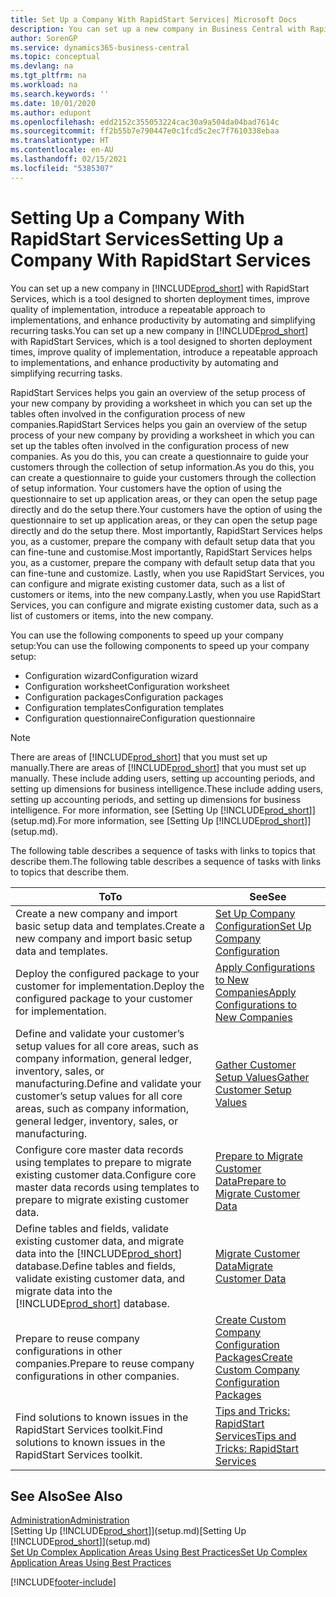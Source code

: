 ```yaml
---
title: Set Up a Company With RapidStart Services| Microsoft Docs
description: You can set up a new company in Business Central with RapidStart services, which is a tool designed to shorten deployment times, improve quality of implementation, introduce a repeatable approach to implementations, and enhance productivity by automating and simplifying recurring tasks.
author: SorenGP
ms.service: dynamics365-business-central
ms.topic: conceptual
ms.devlang: na
ms.tgt_pltfrm: na
ms.workload: na
ms.search.keywords: ''
ms.date: 10/01/2020
ms.author: edupont
ms.openlocfilehash: edd2152c355053224cac30a9a504da04bad7614c
ms.sourcegitcommit: ff2b55b7e790447e0c1fcd5c2ec7f7610338ebaa
ms.translationtype: HT
ms.contentlocale: en-AU
ms.lasthandoff: 02/15/2021
ms.locfileid: "5385307"
---
```

# <a name="setting-up-a-company-with-rapidstart-services"></a><span data-ttu-id="57f09-103">Setting Up a Company With RapidStart Services</span><span class="sxs-lookup"><span data-stu-id="57f09-103">Setting Up a Company With RapidStart Services</span></span>
<span data-ttu-id="57f09-104">You can set up a new company in [!INCLUDE[prod_short](includes/prod_short.md)] with RapidStart Services, which is a tool designed to shorten deployment times, improve quality of implementation, introduce a repeatable approach to implementations, and enhance productivity by automating and simplifying recurring tasks.</span><span class="sxs-lookup"><span data-stu-id="57f09-104">You can set up a new company in [!INCLUDE[prod_short](includes/prod_short.md)] with RapidStart Services, which is a tool designed to shorten deployment times, improve quality of implementation, introduce a repeatable approach to implementations, and enhance productivity by automating and simplifying recurring tasks.</span></span>  

<span data-ttu-id="57f09-105">RapidStart Services helps you gain an overview of the setup process of your new company by providing a worksheet in which you can set up the tables often involved in the configuration process of new companies.</span><span class="sxs-lookup"><span data-stu-id="57f09-105">RapidStart Services helps you gain an overview of the setup process of your new company by providing a worksheet in which you can set up the tables often involved in the configuration process of new companies.</span></span> <span data-ttu-id="57f09-106">As you do this, you can create a questionnaire to guide your customers through the collection of setup information.</span><span class="sxs-lookup"><span data-stu-id="57f09-106">As you do this, you can create a questionnaire to guide your customers through the collection of setup information.</span></span> <span data-ttu-id="57f09-107">Your customers have the option of using the questionnaire to set up application areas, or they can open the setup page directly and do the setup there.</span><span class="sxs-lookup"><span data-stu-id="57f09-107">Your customers have the option of using the questionnaire to set up application areas, or they can open the setup page directly and do the setup there.</span></span> <span data-ttu-id="57f09-108">Most importantly, RapidStart Services helps you, as a customer, prepare the company with default setup data that you can fine-tune and customise.</span><span class="sxs-lookup"><span data-stu-id="57f09-108">Most importantly, RapidStart Services helps you, as a customer, prepare the company with default setup data that you can fine-tune and customize.</span></span> <span data-ttu-id="57f09-109">Lastly, when you use RapidStart Services, you can configure and migrate existing customer data, such as a list of customers or items, into the new company.</span><span class="sxs-lookup"><span data-stu-id="57f09-109">Lastly, when you use RapidStart Services, you can configure and migrate existing customer data, such as a list of customers or items, into the new company.</span></span>

<span data-ttu-id="57f09-110">You can use the following components to speed up your company setup:</span><span class="sxs-lookup"><span data-stu-id="57f09-110">You can use the following components to speed up your company setup:</span></span>  

-   <span data-ttu-id="57f09-111">Configuration wizard</span><span class="sxs-lookup"><span data-stu-id="57f09-111">Configuration wizard</span></span>  
-   <span data-ttu-id="57f09-112">Configuration worksheet</span><span class="sxs-lookup"><span data-stu-id="57f09-112">Configuration worksheet</span></span>  
-   <span data-ttu-id="57f09-113">Configuration packages</span><span class="sxs-lookup"><span data-stu-id="57f09-113">Configuration packages</span></span>  
-   <span data-ttu-id="57f09-114">Configuration templates</span><span class="sxs-lookup"><span data-stu-id="57f09-114">Configuration templates</span></span>  
-   <span data-ttu-id="57f09-115">Configuration questionnaire</span><span class="sxs-lookup"><span data-stu-id="57f09-115">Configuration questionnaire</span></span>  

> [!Note]  
>  <span data-ttu-id="57f09-116">There are areas of [!INCLUDE[prod_short](includes/prod_short.md)] that you must set up manually.</span><span class="sxs-lookup"><span data-stu-id="57f09-116">There are areas of [!INCLUDE[prod_short](includes/prod_short.md)] that you must set up manually.</span></span> <span data-ttu-id="57f09-117">These include adding users, setting up accounting periods, and setting up dimensions for business intelligence.</span><span class="sxs-lookup"><span data-stu-id="57f09-117">These include adding users, setting up accounting periods, and setting up dimensions for business intelligence.</span></span> <span data-ttu-id="57f09-118">For more information, see [Setting Up [!INCLUDE[prod_short](includes/prod_short.md)]](setup.md).</span><span class="sxs-lookup"><span data-stu-id="57f09-118">For more information, see [Setting Up [!INCLUDE[prod_short](includes/prod_short.md)]](setup.md).</span></span>

 <span data-ttu-id="57f09-119">The following table describes a sequence of tasks with links to topics that describe them.</span><span class="sxs-lookup"><span data-stu-id="57f09-119">The following table describes a sequence of tasks with links to topics that describe them.</span></span>

|<span data-ttu-id="57f09-120">**To**</span><span class="sxs-lookup"><span data-stu-id="57f09-120">**To**</span></span>|<span data-ttu-id="57f09-121">**See**</span><span class="sxs-lookup"><span data-stu-id="57f09-121">**See**</span></span>|  
|------------|-------------|  
|<span data-ttu-id="57f09-122">Create a new company and import basic setup data and templates.</span><span class="sxs-lookup"><span data-stu-id="57f09-122">Create a new company and import basic setup data and templates.</span></span>|[<span data-ttu-id="57f09-123">Set Up Company Configuration</span><span class="sxs-lookup"><span data-stu-id="57f09-123">Set Up Company Configuration</span></span>](admin-set-up-company-configuration.md)|  
|<span data-ttu-id="57f09-124">Deploy the configured package to your customer for implementation.</span><span class="sxs-lookup"><span data-stu-id="57f09-124">Deploy the configured package to your customer for implementation.</span></span>|[<span data-ttu-id="57f09-125">Apply Configurations to New Companies</span><span class="sxs-lookup"><span data-stu-id="57f09-125">Apply Configurations to New Companies</span></span>](admin-apply-configuration-to-new-companies.md)|
|<span data-ttu-id="57f09-126">Define and validate your customer’s setup values for all core areas, such as company information, general ledger, inventory, sales, or manufacturing.</span><span class="sxs-lookup"><span data-stu-id="57f09-126">Define and validate your customer’s setup values for all core areas, such as company information, general ledger, inventory, sales, or manufacturing.</span></span>|[<span data-ttu-id="57f09-127">Gather Customer Setup Values</span><span class="sxs-lookup"><span data-stu-id="57f09-127">Gather Customer Setup Values</span></span>](admin-gather-customer-setup-values.md)|  
|<span data-ttu-id="57f09-128">Configure core master data records using templates to prepare to migrate existing customer data.</span><span class="sxs-lookup"><span data-stu-id="57f09-128">Configure core master data records using templates to prepare to migrate existing customer data.</span></span>|[<span data-ttu-id="57f09-129">Prepare to Migrate Customer Data</span><span class="sxs-lookup"><span data-stu-id="57f09-129">Prepare to Migrate Customer Data</span></span>](admin-use-templates-to-prepare-customer-data-for-migration.md)|  
|<span data-ttu-id="57f09-130">Define tables and fields, validate existing customer data, and migrate data into the [!INCLUDE[prod_short](includes/prod_short.md)] database.</span><span class="sxs-lookup"><span data-stu-id="57f09-130">Define tables and fields, validate existing customer data, and migrate data into the [!INCLUDE[prod_short](includes/prod_short.md)] database.</span></span>|[<span data-ttu-id="57f09-131">Migrate Customer Data</span><span class="sxs-lookup"><span data-stu-id="57f09-131">Migrate Customer Data</span></span>](admin-migrate-customer-data.md)|
|<span data-ttu-id="57f09-132">Prepare to reuse company configurations in other companies.</span><span class="sxs-lookup"><span data-stu-id="57f09-132">Prepare to reuse company configurations in other companies.</span></span>|[<span data-ttu-id="57f09-133">Create Custom Company Configuration Packages</span><span class="sxs-lookup"><span data-stu-id="57f09-133">Create Custom Company Configuration Packages</span></span>](admin-how-to-create-custom-company-configuration-packages.md)|
|<span data-ttu-id="57f09-134">Find solutions to known issues in the RapidStart Services toolkit.</span><span class="sxs-lookup"><span data-stu-id="57f09-134">Find solutions to known issues in the RapidStart Services toolkit.</span></span>|[<span data-ttu-id="57f09-135">Tips and Tricks: RapidStart Services</span><span class="sxs-lookup"><span data-stu-id="57f09-135">Tips and Tricks: RapidStart Services</span></span>](admin-tips-and-tricks-rapidstart-services.md)|  

## <a name="see-also"></a><span data-ttu-id="57f09-136">See Also</span><span class="sxs-lookup"><span data-stu-id="57f09-136">See Also</span></span>  
[<span data-ttu-id="57f09-137">Administration</span><span class="sxs-lookup"><span data-stu-id="57f09-137">Administration</span></span>](admin-setup-and-administration.md)  
<span data-ttu-id="57f09-138">[Setting Up [!INCLUDE[prod_short](includes/prod_short.md)]](setup.md)</span><span class="sxs-lookup"><span data-stu-id="57f09-138">[Setting Up [!INCLUDE[prod_short](includes/prod_short.md)]](setup.md)</span></span>  
[<span data-ttu-id="57f09-139">Set Up Complex Application Areas Using Best Practices</span><span class="sxs-lookup"><span data-stu-id="57f09-139">Set Up Complex Application Areas Using Best Practices</span></span>](set-up-complex-application-areas-using-best-practices.md)   


[!INCLUDE[footer-include](includes/footer-banner.md)]